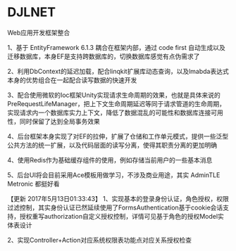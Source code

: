 # DJLNET
Web应用开发框架整合

1、基于 EntityFramework 6.1.3 耦合在框架内部，通过 code first 自动生成以及迁移数据库，本身EF是支持跨数据库的，切换数据库感觉有点伪需求了 

2、利用DbContext的延迟加载，配合linqkit扩展库动态查询，以及lmabda表达式本身的优势组合在一起配合读写数据的快速开发

3、配合使用微软的Ioc框架Unity实现请求生命周期的效果，也就是具体来说的PreRequestLifeManager，把上下文生命周期延迟等同于请求管道的生命周期，实现请求内一个数据库实力上下文，降低了数据混乱的可能性和数据库连接可用性，同时保留了达到全局事务效果

4、后台框架本身实现了对EF的拉伸，扩展了仓储和工作单元模式，提供一些泛型公共方法的统一扩展，以及代码层面的读写分离，使得其职责分离的更加明确
	
4、使用Redis作为基础缓存组件的使用，例如存储当前用户的一些基本消息

5、后台UI将会目前采用Ace模板用做学习，不涉及商业用途，其实 AdminTLE Metronic 都挺好看

【更新 2017年5月13日01:33:43】
1、实现基本的登录身份认证，角色授权，权限过滤控制，其实身份认证已然延续使用了FormsAuthentication基于cookie会话支持，授权重写authorization自定义授权控制，详情可见基于角色的授权Model实体表设计

2、实现Controller+Action对应系统权限表功能点对应关系授权检查
